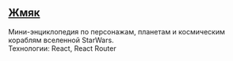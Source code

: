 ## <a href='https://deim0707.github.io/starDB/build/index.html'>Жмяк</a>

Мини-энциклопедия по персонажам, планетам и космическим кораблям вселенной StarWars. <br/>
Технологии: React, React Router

